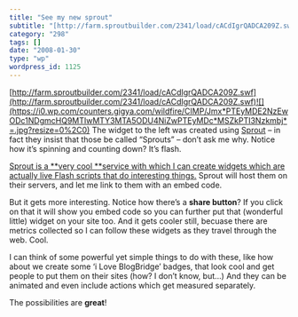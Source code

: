 ```yaml
---
title: "See my new sprout"
subtitle: "[http://farm.sproutbuilder.com/2341/load/cACdIgrQADCA209Z.swf](http://farm.sproutbuilder.com/2341/lo..."
category: "298"
tags: []
date: "2008-01-30"
type: "wp"
wordpress_id: 1125
---
```

[http://farm.sproutbuilder.com/2341/load/cACdIgrQADCA209Z.swf](http://farm.sproutbuilder.com/2341/load/cACdIgrQADCA209Z.swf)![](https://i0.wp.com/counters.gigya.com/wildfire/CIMP/Jmx*PTEyMDE2NzEwODc1NDgmcHQ9MTIwMTY3MTA5ODU4NiZwPTEyMDc*MSZkPTI3Nzkmbj*=.jpg?resize=0%2C0)
The widget to the left was created using [Sprout](http://www.sproutbuilder.com) – in fact they insist that those be called “Sprouts” – don’t ask me why. Notice how it’s spinning and counting down? It’s flash.

[Sprout is a **very cool **service with which I can create widgets which are actually live Flash scripts that do interesting things.](http://www.sproutbuilder.com) Sprout will host them on their servers, and let me link to them with an embed code.

But it gets more interesting. Notice how there’s a **share button**? If you click on that it will show you embed code so you can further put that (wonderful little) widget on your site too. And it gets cooler still, becuase there are metrics collected so I can follow these widgets as they travel through the web. Cool.

I can think of some powerful yet simple things to do with these, like how about we create some ‘i Love BlogBridge’ badges, that look cool and get people to put them on their sites (how? I don’t know, but…) And they can be animated and even include actions which get measured separately.

The possibilities are **great**!